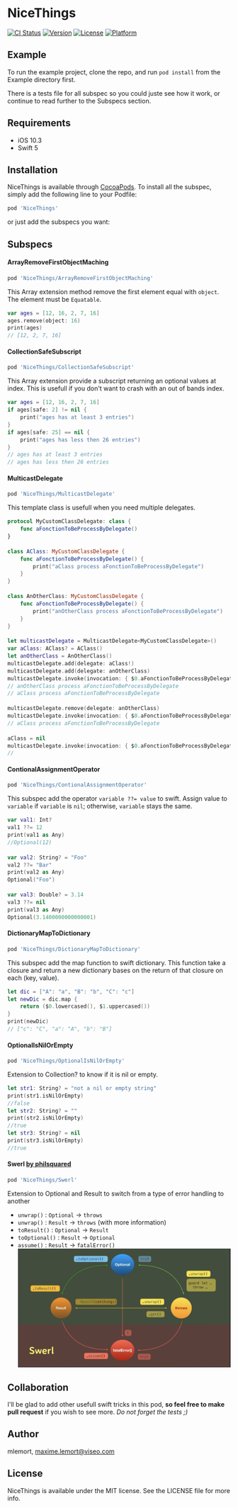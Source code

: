 # NiceThings

[![CI Status](https://img.shields.io/travis/mlemort/NiceThings.svg?style=flat)](https://travis-ci.org/mlemort/NiceThings)
[![Version](https://img.shields.io/cocoapods/v/NiceThings.svg?style=flat)](https://cocoapods.org/pods/NiceThings)
[![License](https://img.shields.io/cocoapods/l/NiceThings.svg?style=flat)](https://cocoapods.org/pods/NiceThings)
[![Platform](https://img.shields.io/cocoapods/p/NiceThings.svg?style=flat)](https://cocoapods.org/pods/NiceThings)

## Example

To run the example project, clone the repo, and run `pod install` from the Example directory first.

There is a tests file for all subspec so you could juste see how it work, or continue to read further to the Subspecs section.

## Requirements

- iOS 10.3
- Swift 5

## Installation

NiceThings is available through [CocoaPods](https://cocoapods.org). To install all the subspec, simply add the following line to your Podfile:

```ruby
pod 'NiceThings'
```

or just add the subspecs you want:

## Subspecs

#### ArrayRemoveFirstObjectMaching
```ruby
pod 'NiceThings/ArrayRemoveFirstObjectMaching'
```
This Array extension method remove the first element equal with ```object```. The element must be ```Equatable```.
```swift
var ages = [12, 16, 2, 7, 16]
ages.remove(object: 16)
print(ages)
// [12, 2, 7, 16]
```

#### CollectionSafeSubscript
```ruby
pod 'NiceThings/CollectionSafeSubscript'
```
This Array extension provide a subscript returning an optional values at index. This is usefull if you don't want to crash with an out of bands index.
```swift
var ages = [12, 16, 2, 7, 16]
if ages[safe: 2] != nil {
    print("ages has at least 3 entries")
}
if ages[safe: 25] == nil {
    print("ages has less then 26 entries")
}
// ages has at least 3 entries
// ages has less then 26 entries
```

#### MulticastDelegate
```ruby
pod 'NiceThings/MulticastDelegate'
```
This template class is usefull when you need multiple delegates.
```swift
protocol MyCustomClassDelegate: class {
    func aFonctionToBeProcessByDelegate()
}

class AClass: MyCustomClassDelegate {
    func aFonctionToBeProcessByDelegate() {
        print("aClass process aFonctionToBeProcessByDelegate")
    }
}

class AnOtherClass: MyCustomClassDelegate {
    func aFonctionToBeProcessByDelegate() {
        print("anOtherClass process aFonctionToBeProcessByDelegate")
    }
}

let multicastDelegate = MulticastDelegate<MyCustomClassDelegate>()
var aClass: AClass? = AClass()
let anOtherClass = AnOtherClass()
multicastDelegate.add(delegate: aClass!)
multicastDelegate.add(delegate: anOtherClass)
multicastDelegate.invoke(invocation: { $0.aFonctionToBeProcessByDelegate() })
// anOtherClass process aFonctionToBeProcessByDelegate
// aClass process aFonctionToBeProcessByDelegate

multicastDelegate.remove(delegate: anOtherClass)
multicastDelegate.invoke(invocation: { $0.aFonctionToBeProcessByDelegate() })
// aClass process aFonctionToBeProcessByDelegate

aClass = nil
multicastDelegate.invoke(invocation: { $0.aFonctionToBeProcessByDelegate() })
//
```

#### ContionalAssignmentOperator
```ruby
pod 'NiceThings/ContionalAssignmentOperator'
```
This subspec add the operator `variable ??= value` to swift.
Assign value to `variable` if `variable` is `nil`; otherwise, `variable` stays the same.
```swift
var val1: Int?
val1 ??= 12
print(val1 as Any)
//Optional(12)

var val2: String? = "Foo"
val2 ??= "Bar"
print(val2 as Any)
Optional("Foo")

var val3: Double? = 3.14
val3 ??= nil
print(val3 as Any)
Optional(3.1400000000000001)
```

#### DictionaryMapToDictionary
```ruby
pod 'NiceThings/DictionaryMapToDictionary'
```
This subspec add the map function to swift dictionary.
This function take a closure and return a new dictionary bases on the return of that closure on each (key, value).
```swift
let dic = ["A": "a", "B": "b", "C": "c"]
let newDic = dic.map {
    return ($0.lowercased(), $1.uppercased())
}
print(newDic)
// ["c": "C", "a": "A", "b": "B"]
```

#### OptionalIsNilOrEmpty
```ruby
pod 'NiceThings/OptionalIsNilOrEmpty'
```
Extension to Collection? to know if it is nil or empty.
```swift
let str1: String? = "not a nil or empty string"
print(str1.isNilOrEmpty)
//false
let str2: String? = ""
print(str2.isNilOrEmpty)
//true
let str3: String? = nil
print(str3.isNilOrEmpty)
//true
```

#### Swerl [by philsquared](https://github.com/philsquared/swerl)
```ruby
pod 'NiceThings/Swerl'
```
Extension to Optional and Result to switch from a type of error handling to another
* `unwrap()` : `Optional` -> `throws`
* `unwrap()` : `Result` -> `throws` (with more information)
* `toResult()` : `Optional` -> `Result`
* `toOptional()` : `Result` -> `Optional`
* `assume()` : `Result` -> `fatalError()`
![Swerl](Swerl.png)

## Collaboration

I'll be glad to add other usefull swift tricks in this pod, **so feel free to make pull request** if you wish to see more.
*Do not forget the tests ;)*

## Author

mlemort, maxime.lemort@viseo.com

## License

NiceThings is available under the MIT license. See the LICENSE file for more info.
